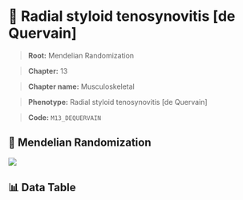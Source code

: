 # 🧪 Radial styloid tenosynovitis [de Quervain]

> **Root:** Mendelian Randomization

> **Chapter:** 13  

> **Chapter name:** Musculoskeletal

> **Phenotype:** Radial styloid tenosynovitis [de Quervain]  

> **Code:** `M13_DEQUERVAIN`

## 🧬 Mendelian Randomization  

<img src="/MR/Figures/Forward/M13_DEQUERVAIN.png"/>

## 📊 Data Table

<CsvTableMRF src="/MR/Data/Forward/M13_DEQUERVAIN.csv"/>
